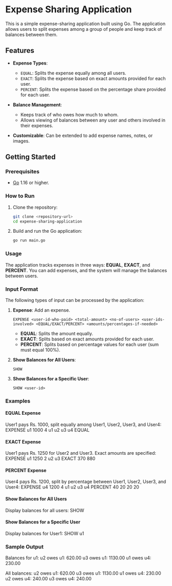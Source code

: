 # Expense Sharing Application

This is a simple expense-sharing application built using Go. The application allows users to split expenses among a group of people and keep track of balances between them. 

## Features
- **Expense Types**: 
  - `EQUAL`: Splits the expense equally among all users.
  - `EXACT`: Splits the expense based on exact amounts provided for each user.
  - `PERCENT`: Splits the expense based on the percentage share provided for each user.
  
- **Balance Management**: 
  - Keeps track of who owes how much to whom.
  - Allows viewing of balances between any user and others involved in their expenses.
  
- **Customizable**: Can be extended to add expense names, notes, or images. 

## Getting Started

### Prerequisites
- [Go](https://golang.org/dl/) 1.16 or higher.

### How to Run

1. Clone the repository:
    ```bash
    git clone <repository-url>
    cd expense-sharing-application
    ```

2. Build and run the Go application:
    ```bash
    go run main.go
    ```

### Usage

The application tracks expenses in three ways: **EQUAL**, **EXACT**, and **PERCENT**. You can add expenses, and the system will manage the balances between users.

### Input Format

The following types of input can be processed by the application:

1. **Expense**: Add an expense.
    ```
    EXPENSE <user-id-who-paid> <total-amount> <no-of-users> <user-ids-involved> <EQUAL/EXACT/PERCENT> <amounts/percentages-if-needed>
    ```

   - **EQUAL**: Splits the amount equally.
   - **EXACT**: Splits based on exact amounts provided for each user.
   - **PERCENT**: Splits based on percentage values for each user (sum must equal 100%).

2. **Show Balances for All Users**:
    ```
    SHOW
    ```

3. **Show Balances for a Specific User**:
    ```
    SHOW <user-id>
    ```

### Examples

#### EQUAL Expense
User1 pays Rs. 1000, split equally among User1, User2, User3, and User4:
EXPENSE u1 1000 4 u1 u2 u3 u4 EQUAL


#### EXACT Expense
User1 pays Rs. 1250 for User2 and User3. Exact amounts are specified:
EXPENSE u1 1250 2 u2 u3 EXACT 370 880


#### PERCENT Expense
User4 pays Rs. 1200, split by percentage between User1, User2, User3, and User4:
EXPENSE u4 1200 4 u1 u2 u3 u4 PERCENT 40 20 20 20


#### Show Balances for All Users
Display balances for all users:
SHOW

#### Show Balances for a Specific User
Display balances for User1:
SHOW u1


### Sample Output
Balances for u1: u2 owes u1: 620.00 u3 owes u1: 1130.00 u1 owes u4: 230.00

All balances: u2 owes u1: 620.00 u3 owes u1: 1130.00 u1 owes u4: 230.00 u2 owes u4: 240.00 u3 owes u4: 240.00
